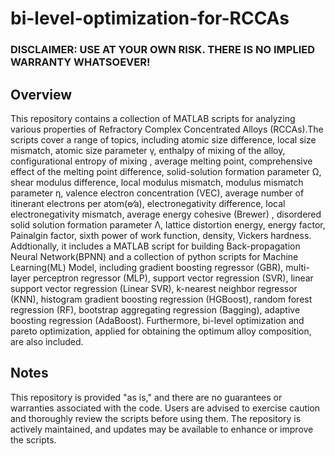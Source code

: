 # bi-level-optimization-for-RCCAs

### DISCLAIMER: USE AT YOUR OWN RISK. THERE IS NO IMPLIED WARRANTY WHATSOEVER!
## Overview
This repository contains a collection of MATLAB scripts for analyzing various properties of Refractory Complex Concentrated Alloys (RCCAs).The scripts cover a range of topics, including atomic size difference, local size mismatch, atomic size parameter γ, enthalpy of mixing of the alloy, configurational entropy of mixing , average melting point, comprehensive effect of the melting point difference, solid-solution formation parameter Ω, shear modulus difference, local modulus mismatch, modulus mismatch parameter η, valence electron concentration (VEC), average number of itinerant electrons per atom(e⁄a), electronegativity difference, local electronegativity mismatch, average energy cohesive (Brewer) , disordered solid solution formation parameter Λ, lattice distortion energy, energy factor, Painalgin factor, sixth power of work function, density, Vickers hardness. Addtionally, it includes a MATLAB script for building Back-propagation Neural Network(BPNN) and a collection of python scripts for Machine Learning(ML) Model, including gradient boosting regressor (GBR), multi-layer perceptron regressor (MLP), support vector regression (SVR), linear support vector regression (Linear SVR), k-nearest neighbor regressor (KNN), histogram gradient boosting regression (HGBoost), random forest regression (RF), bootstrap aggregating regression (Bagging), adaptive boosting regression (AdaBoost). Furthermore, bi-level optimization and pareto optimization, applied for obtaining the optimum alloy composition, are also included.
## Notes
This repository is provided "as is," and there are no guarantees or warranties associated with the code.
Users are advised to exercise caution and thoroughly review the scripts before using them.
The repository is actively maintained, and updates may be available to enhance or improve the scripts.
